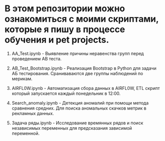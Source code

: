 # В этом репозитории можно ознакомиться с моими скриптами, которые я пишу в процессе обучения и pet projects.

1. AA_Test.ipynb - Выявление причины неравенства групп перед проведением AB теста.

2. AB_Test_Bootstrap.ipynb - Реализация Bootstrap в Python для задачи АБ тестирования. Сраниваваются две группы наблюдений по мерикам.

3. AIRFL0W.ipynb - Автоматизация сбора данных в AIRFL0W, ETL скрипт который запускается каждый понедельник в 12:00.

4. Search_anomaly.ipynb - Детекция аномалий при помощи метода сравнения средних. Для поиска аномальных скачков метрик в рекламных данных.

5. Задача ряды.ipynb - Исследование времянных рядов и поиск независимых переменных для предсказания зависимой переменной.
